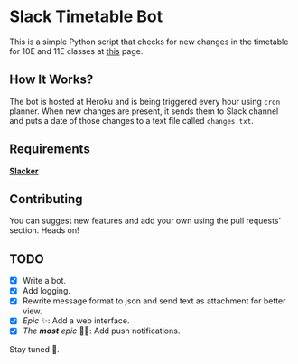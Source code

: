 # Slack Timetable Bot

This is a simple Python script that checks for new changes in the
timetable for 10E and 11E classes at [this](http://lyceum.urfu.ru/study/izmenHtml.php) page.

## How It Works?

The bot is hosted at Heroku and is being triggered every hour using `cron` planner.
When new changes are present, it sends them to Slack channel and puts a date of those changes to a text file
called `changes.txt`.

## Requirements

**[Slacker](https://github.com/os/slacker)**

## Contributing

You can suggest new features and add your own using the pull requests' section. Heads on!

## TODO

- [x] Write a bot.
- [x] Add logging.
- [x] Rewrite message format to json and send text as attachment for better view.
- [x] _Epic_ :sparkles:: Add a web interface.
- [x] _The **most** epic_ :saxophone::turtle:: Add push notifications.

Stay tuned :rocket:.

